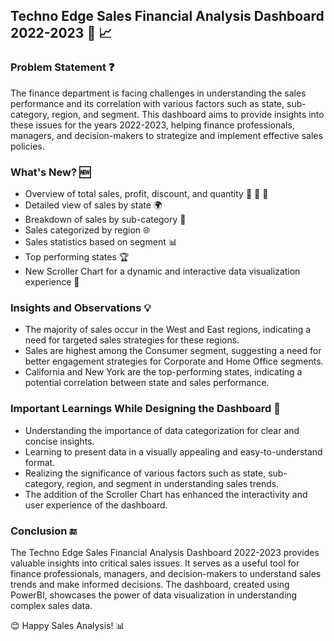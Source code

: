 ## Techno Edge Sales Financial Analysis Dashboard 2022-2023 :office: :chart_with_upwards_trend:

### Problem Statement :question:

The finance department is facing challenges in understanding the sales performance and its correlation with various factors such as state, sub-category, region, and segment. This dashboard aims to provide insights into these issues for the years 2022-2023, helping finance professionals, managers, and decision-makers to strategize and implement effective sales policies.

### What's New? :new:

- Overview of total sales, profit, discount, and quantity 👥 💸 📅
- Detailed view of sales by state 🌍
- Breakdown of sales by sub-category 📁
- Sales categorized by region 🌐
- Sales statistics based on segment 📊
- Top performing states 🏆
- New Scroller Chart for a dynamic and interactive data visualization experience 📜

### Insights and Observations :bulb:

- The majority of sales occur in the West and East regions, indicating a need for targeted sales strategies for these regions.
- Sales are highest among the Consumer segment, suggesting a need for better engagement strategies for Corporate and Home Office segments.
- California and New York are the top-performing states, indicating a potential correlation between state and sales performance.

### Important Learnings While Designing the Dashboard :book:

- Understanding the importance of data categorization for clear and concise insights.
- Learning to present data in a visually appealing and easy-to-understand format.
- Realizing the significance of various factors such as state, sub-category, region, and segment in understanding sales trends.
- The addition of the Scroller Chart has enhanced the interactivity and user experience of the dashboard.

### Conclusion :end:

The Techno Edge Sales Financial Analysis Dashboard 2022-2023 provides valuable insights into critical sales issues. It serves as a useful tool for finance professionals, managers, and decision-makers to understand sales trends and make informed decisions. The dashboard, created using PowerBI, showcases the power of data visualization in understanding complex sales data.

😊 Happy Sales Analysis! 📊

